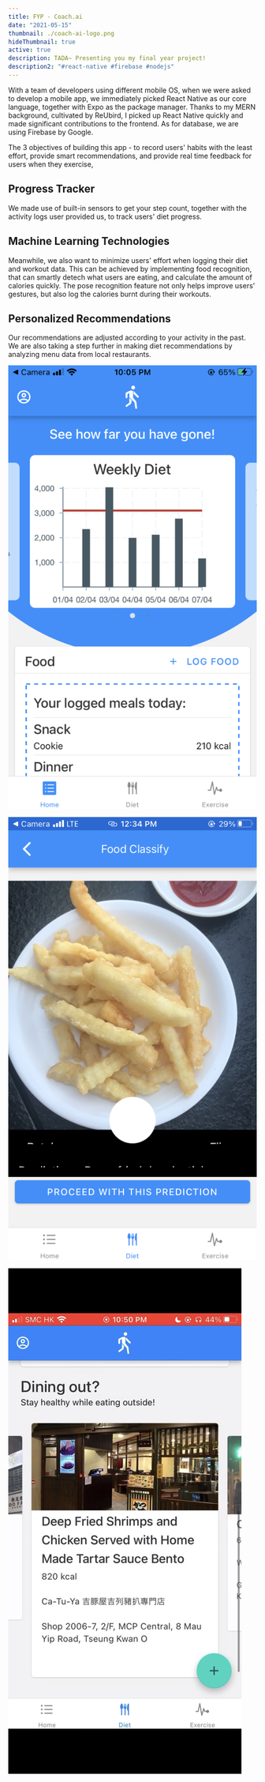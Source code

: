 ```yaml
---
title: FYP - Coach.ai
date: "2021-05-15"
thumbnail: ./coach-ai-logo.png
hideThumbnail: true
active: true
description: TADA~ Presenting you my final year project!
description2: "#react-native #firebase #nodejs"
---
```


<div class="kg-card kg-image-card kg-width-wide">

<p>With a team of developers using different mobile OS, when we were asked to develop a mobile app, we immediately picked React Native as our core language, together with Expo as the package manager. Thanks to my MERN background, cultivated by ReUbird, I picked up React Native quickly and made significant contributions to the frontend. As for database, we are using Firebase by Google.

The 3 objectives of building this app - to record users' habits with the least effort, provide smart recommendations, and provide real time feedback for users when they exercise,
</p>

<h2>Progress Tracker</h2>

<p>We made use of built-in sensors to get your step count, together with the activity logs user provided us, to track users' diet progress. </p>

<h2>Machine Learning Technologies</h2>

<p>Meanwhile, we also want to minimize users' effort when logging their diet and workout data. This can be achieved by implementing food recognition, that can smartly detech what users are eating, and calculate the amount of calories quickly. The pose recognition feature not only helps improve users' gestures, but also log the calories burnt during their workouts.</p>

<h2>Personalized Recommendations</h2>

<p>Our recommendations are adjusted according to your activity in the past. We are also taking a step further in making diet recommendations by analyzing menu data from local restaurants. </p>

![Internship - ReUbird](./data-vis.png)

![Internship - ReUbird](./food.png)

![Internship - ReUbird](./food-reco.png)

</div>